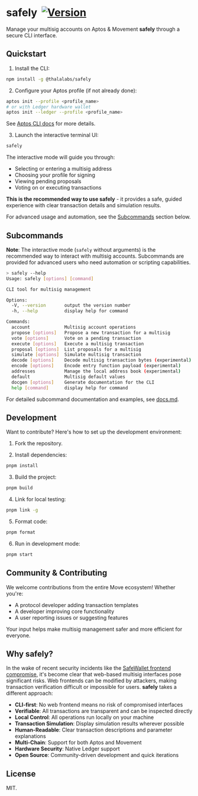 # safely <a style="margin-left:5px" href="https://www.npmjs.com/package/@thalalabs/safely"><img src="https://img.shields.io/npm/v/@thalalabs/safely?colorA=2c8af7&colorB=2c8af7&style=flat" alt="Version"></a>

Manage your multisig accounts on Aptos & Movement **safely** through a secure CLI interface.

## Quickstart

1. Install the CLI:

```bash
npm install -g @thalalabs/safely
```

2. Configure your Aptos profile (if not already done):

```bash
aptos init --profile <profile_name>
# or with Ledger hardware wallet
aptos init --ledger --profile <profile_name>
```

See [Aptos CLI docs](https://aptos.dev/en/build/cli/trying-things-on-chain/ledger) for more details.

3. Launch the interactive terminal UI:

```bash
safely
```

The interactive mode will guide you through:

- Selecting or entering a multisig address
- Choosing your profile for signing
- Viewing pending proposals
- Voting on or executing transactions

**This is the recommended way to use safely** - it provides a safe, guided experience with clear transaction details and simulation results.

For advanced usage and automation, see the [Subcommands](#subcommands) section below.

## Subcommands

**Note**: The interactive mode (`safely` without arguments) is the recommended way to interact with multisig accounts. Subcommands are provided for advanced users who need automation or scripting capabilities.

```bash
> safely --help
Usage: safely [options] [command]

CLI tool for multisig management

Options:
  -V, --version       output the version number
  -h, --help          display help for command

Commands:
  account             Multisig account operations
  propose [options]   Propose a new transaction for a multisig
  vote [options]      Vote on a pending transaction
  execute [options]   Execute a multisig transaction
  proposal [options]  List proposals for a multisig
  simulate [options]  Simulate multisig transaction
  decode [options]    Decode multisig transaction bytes (experimental)
  encode [options]    Encode entry function payload (experimental)
  addresses           Manage the local address book (experimental)
  default             Multisig default values
  docgen [options]    Generate documentation for the CLI
  help [command]      display help for command
```

For detailed subcommand documentation and examples, see [docs.md](./docs.md).

## Development

Want to contribute? Here's how to set up the development environment:

1. Fork the repository.

2. Install dependencies:

```bash
pnpm install
```

3. Build the project:

```bash
pnpm build
```

4. Link for local testing:

```bash
pnpm link -g
```

5. Format code:

```bash
pnpm format
```

6. Run in development mode:

```bash
pnpm start
```

## Community & Contributing

We welcome contributions from the entire Move ecosystem! Whether you're:

- A protocol developer adding transaction templates
- A developer improving core functionality
- A user reporting issues or suggesting features

Your input helps make multisig management safer and more efficient for everyone.

## Why safely?

In the wake of recent security incidents like the [SafeWallet frontend compromise](https://x.com/safe/status/1894768522720350673), it's become clear that web-based multisig interfaces pose significant risks. Web frontends can be modified by attackers, making transaction verification difficult or impossible for users. **safely** takes a different approach:

- **CLI-first**: No web frontend means no risk of compromised interfaces
- **Verifiable**: All transactions are transparent and can be inspected directly
- **Local Control**: All operations run locally on your machine
- **Transaction Simulation**: Display simulation results wherever possible
- **Human-Readable**: Clear transaction descriptions and parameter explanations
- **Multi-Chain**: Support for both Aptos and Movement
- **Hardware Security**: Native Ledger support
- **Open Source**: Community-driven development and quick iterations

## License

MIT.
